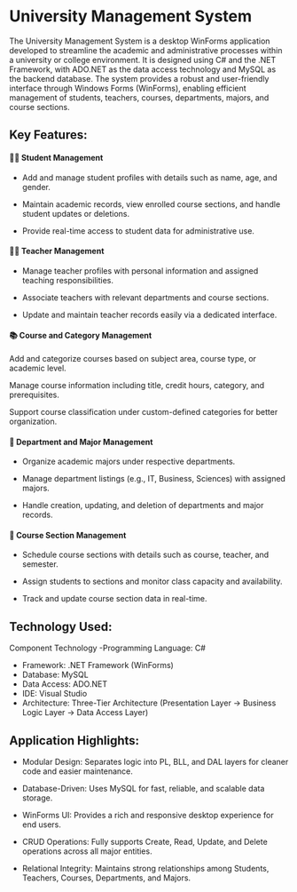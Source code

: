 # University Management System
The University Management System is a desktop WinForms application developed to streamline the academic and administrative processes within a university or college environment. It is designed using C# and the .NET Framework, with ADO.NET as the data access technology and MySQL as the backend database. The system provides a robust and user-friendly interface through Windows Forms (WinForms), enabling efficient management of students, teachers, courses, departments, majors, and course sections.

## Key Features:
#### 👨‍🎓 Student Management
- Add and manage student profiles with details such as name, age, and gender.

- Maintain academic records, view enrolled course sections, and handle student updates or deletions.

- Provide real-time access to student data for administrative use.

#### 👨‍🏫 Teacher Management
- Manage teacher profiles with personal information and assigned teaching responsibilities.

- Associate teachers with relevant departments and course sections.

- Update and maintain teacher records easily via a dedicated interface.

#### 📚 Course and Category Management
Add and categorize courses based on subject area, course type, or academic level.

Manage course information including title, credit hours, category, and prerequisites.

Support course classification under custom-defined categories for better organization.

#### 🏫 Department and Major Management
- Organize academic majors under respective departments.

- Manage department listings (e.g., IT, Business, Sciences) with assigned majors.

- Handle creation, updating, and deletion of departments and major records.

#### 🧾 Course Section Management
- Schedule course sections with details such as course, teacher, and semester.

- Assign students to sections and monitor class capacity and availability.

- Track and update course section data in real-time.

## Technology Used:
Component	Technology
-Programming Language:	C#
- Framework:	.NET Framework (WinForms)
- Database:	MySQL
- Data Access:	ADO.NET
- IDE:	Visual Studio
- Architecture:	Three-Tier Architecture (Presentation Layer → Business Logic Layer → Data Access Layer)

## Application Highlights:
- Modular Design: Separates logic into PL, BLL, and DAL layers for cleaner code and easier maintenance.

- Database-Driven: Uses MySQL for fast, reliable, and scalable data storage.

- WinForms UI: Provides a rich and responsive desktop experience for end users.

- CRUD Operations: Fully supports Create, Read, Update, and Delete operations across all major entities.

- Relational Integrity: Maintains strong relationships among Students, Teachers, Courses, Departments, and Majors.
